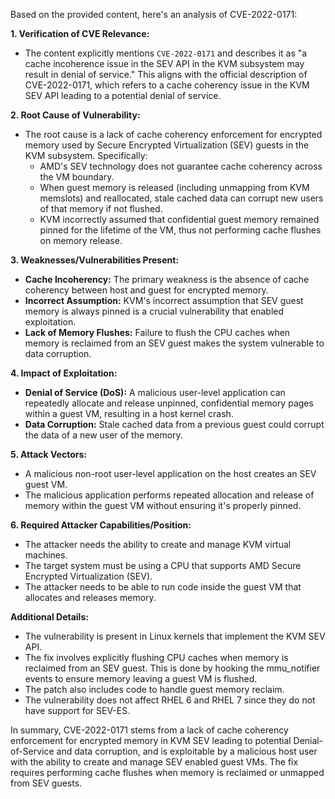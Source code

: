 Based on the provided content, here's an analysis of CVE-2022-0171:

**1. Verification of CVE Relevance:**

*   The content explicitly mentions `CVE-2022-0171` and describes it as "a cache incoherence issue in the SEV API in the KVM subsystem may result in denial of service." This aligns with the official description of CVE-2022-0171, which refers to a cache coherency issue in the KVM SEV API leading to a potential denial of service.

**2. Root Cause of Vulnerability:**

*   The root cause is a lack of cache coherency enforcement for encrypted memory used by Secure Encrypted Virtualization (SEV) guests in the KVM subsystem. Specifically:
    *   AMD's SEV technology does not guarantee cache coherency across the VM boundary.
    *   When guest memory is released (including unmapping from KVM memslots) and reallocated, stale cached data can corrupt new users of that memory if not flushed.
    *   KVM incorrectly assumed that confidential guest memory remained pinned for the lifetime of the VM, thus not performing cache flushes on memory release.

**3. Weaknesses/Vulnerabilities Present:**

*   **Cache Incoherency:** The primary weakness is the absence of cache coherency between host and guest for encrypted memory.
*   **Incorrect Assumption:** KVM's incorrect assumption that SEV guest memory is always pinned is a crucial vulnerability that enabled exploitation.
*  **Lack of Memory Flushes:** Failure to flush the CPU caches when memory is reclaimed from an SEV guest makes the system vulnerable to data corruption.

**4. Impact of Exploitation:**

*   **Denial of Service (DoS):** A malicious user-level application can repeatedly allocate and release unpinned, confidential memory pages within a guest VM, resulting in a host kernel crash.
*   **Data Corruption:** Stale cached data from a previous guest could corrupt the data of a new user of the memory.

**5. Attack Vectors:**

*   A malicious non-root user-level application on the host creates an SEV guest VM.
*   The malicious application performs repeated allocation and release of memory within the guest VM without ensuring it's properly pinned.

**6. Required Attacker Capabilities/Position:**

*   The attacker needs the ability to create and manage KVM virtual machines.
*   The target system must be using a CPU that supports AMD Secure Encrypted Virtualization (SEV).
*   The attacker needs to be able to run code inside the guest VM that allocates and releases memory.

**Additional Details:**

*   The vulnerability is present in Linux kernels that implement the KVM SEV API.
*   The fix involves explicitly flushing CPU caches when memory is reclaimed from an SEV guest. This is done by hooking the mmu\_notifier events to ensure memory leaving a guest VM is flushed.
*   The patch also includes code to handle guest memory reclaim.
*   The vulnerability does not affect RHEL 6 and RHEL 7 since they do not have support for SEV-ES.

In summary, CVE-2022-0171 stems from a lack of cache coherency enforcement for encrypted memory in KVM SEV leading to potential Denial-of-Service and data corruption, and is exploitable by a malicious host user with the ability to create and manage SEV enabled guest VMs. The fix requires performing cache flushes when memory is reclaimed or unmapped from SEV guests.